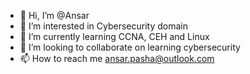 - 👋 Hi, I’m @Ansar
- 👀 I’m interested in Cybersecurity domain
- 🌱 I’m currently learning CCNA, CEH and Linux
- 💞️ I’m looking to collaborate on learning cybersecurity
- 📫 How to reach me ansar.pasha@outlook.com

<!---
SystematicMe/SystematicMe is a ✨ special ✨ repository because its `README.md` (this file) appears on your GitHub profile.
You can click the Preview link to take a look at your changes.
--->
